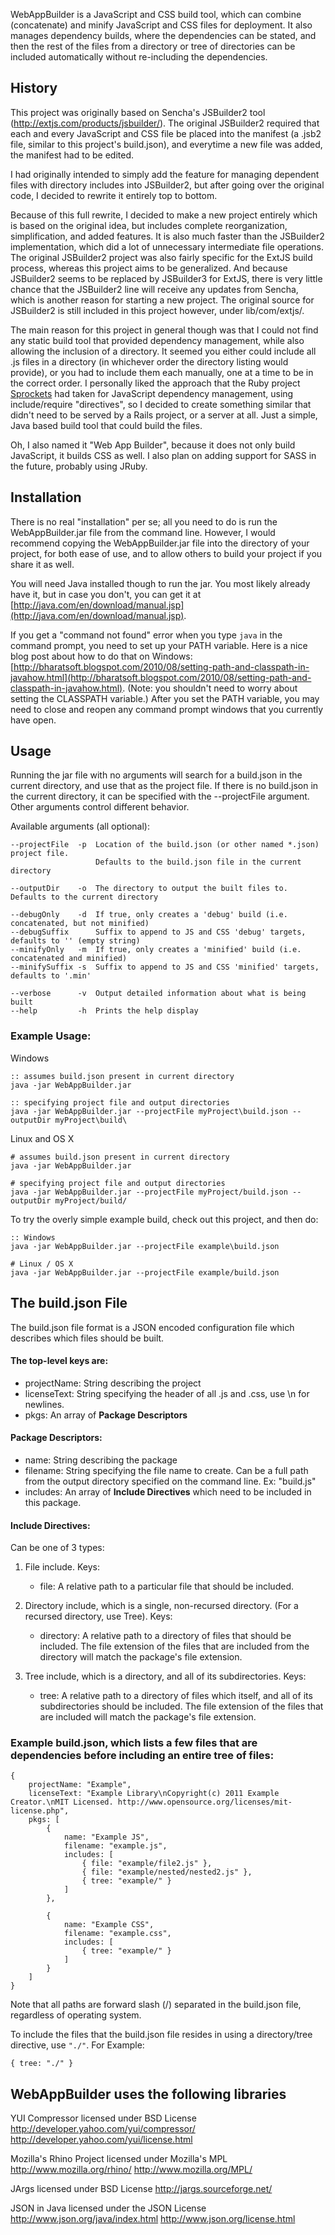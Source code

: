 WebAppBuilder is a JavaScript and CSS build tool, which can combine (concatenate) and minify JavaScript and CSS files for deployment. It also manages dependency builds, where the dependencies can be stated, and then the rest of the files from a directory or tree of directories can be included automatically without re-including the dependencies.


## History

This project was originally based on Sencha's JSBuilder2 tool (http://extjs.com/products/jsbuilder/). The original JSBuilder2 required that each and every JavaScript and CSS file be placed into the manifest (a .jsb2 file, similar to this project's build.json), and everytime a new file was added, the manifest had to be edited. 

I had originally intended to simply add the feature for managing dependent files with directory includes into JSBuilder2, but after going over the original code, I decided to rewrite it entirely top to bottom. 

Because of this full rewrite, I decided to make a new project entirely which is based on the original idea, but includes complete reorganization, simplification, and added features. It is also much faster than the JSBuilder2 implementation, which did a lot of unnecessary intermediate file operations. The original JSBuilder2 project was also fairly specific for the ExtJS build process, whereas this project aims to be generalized. And because JSBuilder2 seems to be replaced by JSBuilder3 for ExtJS, there is very little chance that the JSBuilder2 line will receive any updates from Sencha, which is another reason for starting a new project. The original source for JSBuilder2 is still included in this project however, under lib/com/extjs/.

The main reason for this project in general though was that I could not find any static build tool that provided dependency management, while also allowing the inclusion of a directory. It seemed you either could include all .js files in a directory (in whichever order the directory listing would provide), or you had to include them each manually, one at a time to be in the correct order. I personally liked the approach that the Ruby project [Sprockets](https://github.com/sstephenson/sprockets) had taken for JavaScript dependency management, using include/require "directives", so I decided to create something similar that didn't need to be served by a Rails project, or a server at all. Just a simple, Java based build tool that could build the files. 

Oh, I also named it "Web App Builder", because it does not only build JavaScript, it builds CSS as well. I also plan on adding support for SASS in the future, probably using JRuby.


## Installation

There is no real "installation" per se; all you need to do is run the WebAppBuilder.jar file from the command line. However, I would recommend copying the WebAppBuilder.jar file into the directory of your project, for both ease of use, and to allow others to build your project if you share it as well.

You will need Java installed though to run the jar. You most likely already have it, but in case you don't, you can get it at [http://java.com/en/download/manual.jsp](http://java.com/en/download/manual.jsp). 

If you get a "command not found" error when you type `java` in the command prompt, you need to set up your PATH variable. Here is a nice blog post about how to do that on Windows: [http://bharatsoft.blogspot.com/2010/08/setting-path-and-classpath-in-javahow.html](http://bharatsoft.blogspot.com/2010/08/setting-path-and-classpath-in-javahow.html). (Note: you shouldn't need to worry about setting the CLASSPATH variable.) After you set the PATH variable, you may need to close and reopen any command prompt windows that you currently have open.


## Usage

Running the jar file with no arguments will search for a build.json in the current directory, and use that as the project file. If there is no build.json in the current directory, it can be specified with the --projectFile argument. Other arguments control different behavior.

Available arguments (all optional):

    --projectFile  -p  Location of the build.json (or other named *.json) project file.
                       Defaults to the build.json file in the current directory
                       
    --outputDir    -o  The directory to output the built files to. Defaults to the current directory

    --debugOnly    -d  If true, only creates a 'debug' build (i.e. concatenated, but not minified)
    --debugSuffix      Suffix to append to JS and CSS 'debug' targets, defaults to '' (empty string)
    --minifyOnly   -m  If true, only creates a 'minified' build (i.e. concatenated and minified)
    --minifySuffix -s  Suffix to append to JS and CSS 'minified' targets, defaults to '.min'

    --verbose      -v  Output detailed information about what is being built
    --help         -h  Prints the help display



### Example Usage:

Windows

    :: assumes build.json present in current directory
    java -jar WebAppBuilder.jar   

    :: specifying project file and output directories
    java -jar WebAppBuilder.jar --projectFile myProject\build.json --outputDir myProject\build\

Linux and OS X

    # assumes build.json present in current directory
    java -jar WebAppBuilder.jar

    # specifying project file and output directories
    java -jar WebAppBuilder.jar --projectFile myProject/build.json --outputDir myProject/build/


To try the overly simple example build, check out this project, and then do:

    :: Windows
    java -jar WebAppBuilder.jar --projectFile example\build.json   

    # Linux / OS X
    java -jar WebAppBuilder.jar --projectFile example/build.json



## The build.json File
The build.json file format is a JSON encoded configuration file which describes
which files should be built.

#### The top-level keys are:

- projectName:  String describing the project
- licenseText:  String specifying the header of all .js and .css, use \n for
                newlines.
- pkgs:         An array of **Package Descriptors**


#### Package Descriptors:

- name:         String describing the package 
- filename:     String specifying the file name to create. Can be a full path
                from the output directory specified on the command line.
                Ex: "build.js"
- includes:     An array of **Include Directives** which need to be included in this
                package.


#### Include Directives:

Can be one of 3 types:

1) File include. Keys:

   - file:      A relative path to a particular file that should be included.

2) Directory include, which is a single, non-recursed directory. (For a recursed
directory, use Tree). Keys:

   - directory: A relative path to a directory of files that should be included.
                The file extension of the files that are included from the directory 
                will match the package's file extension.

3) Tree include, which is a directory, and all of its subdirectories. Keys:

   - tree:      A relative path to a directory of files which itself, and all of its
                subdirectories should be included. The file extension of the files 
                that are included will match the package's file extension.



### Example build.json, which lists a few files that are dependencies before including an entire tree of files:
	{
		projectName: "Example",
		licenseText: "Example Library\nCopyright(c) 2011 Example Creator.\nMIT Licensed. http://www.opensource.org/licenses/mit-license.php",
		pkgs: [
			{
				name: "Example JS",
				filename: "example.js",
				includes: [
					{ file: "example/file2.js" },
					{ file: "example/nested/nested2.js" },
					{ tree: "example/" }
				]
			},

			{
				name: "Example CSS",
				filename: "example.css",
				includes: [
					{ tree: "example/" }
				]
			}
		]
	}

Note that all paths are forward slash (/) separated in the build.json file, regardless of operating system.

To include the files that the build.json file resides in using a directory/tree directive, use `"./"`. For Example:

    { tree: "./" }


WebAppBuilder uses the following libraries
------------------------------------------
YUI Compressor licensed under BSD License
http://developer.yahoo.com/yui/compressor/
http://developer.yahoo.com/yui/license.html

Mozilla's Rhino Project licensed under Mozilla's MPL
http://www.mozilla.org/rhino/
http://www.mozilla.org/MPL/

JArgs licensed under BSD License
http://jargs.sourceforge.net/

JSON in Java licensed under the JSON License
http://www.json.org/java/index.html
http://www.json.org/license.html
